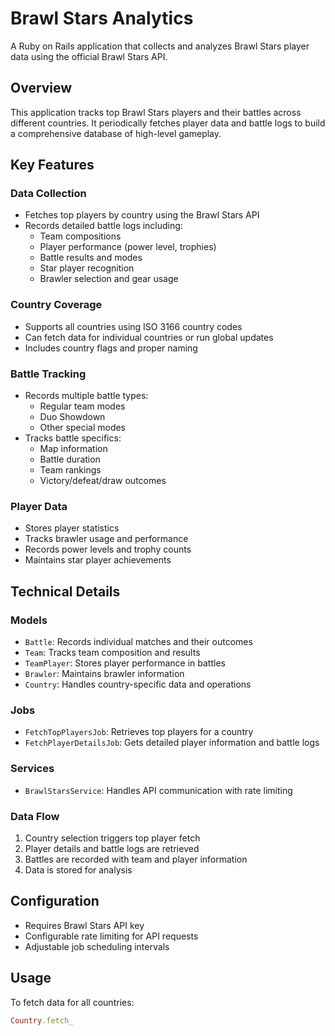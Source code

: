# Brawl Stars Analytics

A Ruby on Rails application that collects and analyzes Brawl Stars player data using the official Brawl Stars API.

## Overview

This application tracks top Brawl Stars players and their battles across different countries. It periodically fetches player data and battle logs to build a comprehensive database of high-level gameplay.

## Key Features

### Data Collection
- Fetches top players by country using the Brawl Stars API
- Records detailed battle logs including:
  - Team compositions
  - Player performance (power level, trophies)
  - Battle results and modes
  - Star player recognition
  - Brawler selection and gear usage

### Country Coverage
- Supports all countries using ISO 3166 country codes
- Can fetch data for individual countries or run global updates
- Includes country flags and proper naming

### Battle Tracking
- Records multiple battle types:
  - Regular team modes
  - Duo Showdown
  - Other special modes
- Tracks battle specifics:
  - Map information
  - Battle duration
  - Team rankings
  - Victory/defeat/draw outcomes

### Player Data
- Stores player statistics
- Tracks brawler usage and performance
- Records power levels and trophy counts
- Maintains star player achievements

## Technical Details

### Models
- `Battle`: Records individual matches and their outcomes
- `Team`: Tracks team composition and results
- `TeamPlayer`: Stores player performance in battles
- `Brawler`: Maintains brawler information
- `Country`: Handles country-specific data and operations

### Jobs
- `FetchTopPlayersJob`: Retrieves top players for a country
- `FetchPlayerDetailsJob`: Gets detailed player information and battle logs

### Services
- `BrawlStarsService`: Handles API communication with rate limiting

### Data Flow
1. Country selection triggers top player fetch
2. Player details and battle logs are retrieved
3. Battles are recorded with team and player information
4. Data is stored for analysis

## Configuration
- Requires Brawl Stars API key
- Configurable rate limiting for API requests
- Adjustable job scheduling intervals

## Usage

To fetch data for all countries:

```ruby
Country.fetch_
